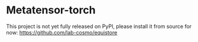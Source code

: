 # Metatensor-torch

This project is not yet fully released on PyPI, please install it from source
for now: https://github.com/lab-cosmo/equistore
